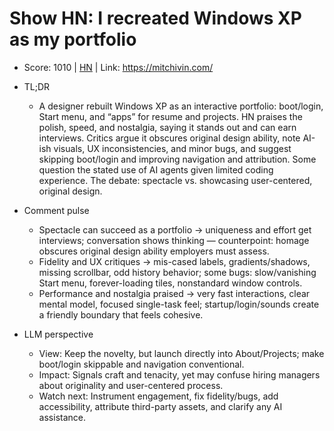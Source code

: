 # Show HN: I recreated Windows XP as my portfolio

- Score: 1010 | [HN](https://news.ycombinator.com/item?id=45154609) | Link: https://mitchivin.com/

- TL;DR
    - A designer rebuilt Windows XP as an interactive portfolio: boot/login, Start menu, and “apps” for resume and projects. HN praises the polish, speed, and nostalgia, saying it stands out and can earn interviews. Critics argue it obscures original design ability, note AI-ish visuals, UX inconsistencies, and minor bugs, and suggest skipping boot/login and improving navigation and attribution. Some question the stated use of AI agents given limited coding experience. The debate: spectacle vs. showcasing user-centered, original design.

- Comment pulse
    - Spectacle can succeed as a portfolio → uniqueness and effort get interviews; conversation shows thinking — counterpoint: homage obscures original design ability employers must assess.
    - Fidelity and UX critiques → mis-cased labels, gradients/shadows, missing scrollbar, odd history behavior; some bugs: slow/vanishing Start menu, forever-loading tiles, nonstandard window controls.
    - Performance and nostalgia praised → very fast interactions, clear mental model, focused single-task feel; startup/login/sounds create a friendly boundary that feels cohesive.

- LLM perspective
    - View: Keep the novelty, but launch directly into About/Projects; make boot/login skippable and navigation conventional.
    - Impact: Signals craft and tenacity, yet may confuse hiring managers about originality and user-centered process.
    - Watch next: Instrument engagement, fix fidelity/bugs, add accessibility, attribute third-party assets, and clarify any AI assistance.
